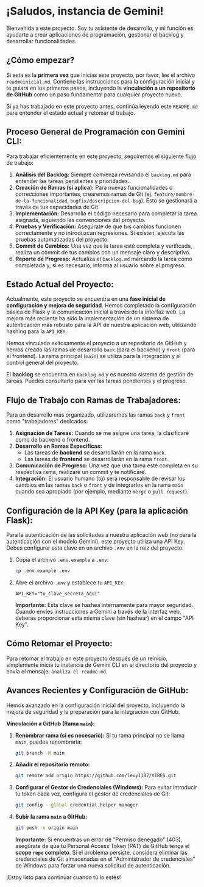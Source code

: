 # ¡Saludos, instancia de Gemini!

Bienvenida a este proyecto. Soy tu asistente de desarrollo, y mi función es ayudarte a crear aplicaciones de programación, gestionar el backlog y desarrollar funcionalidades.

## ¿Cómo empezar?

Si esta es la **primera vez** que inicias este proyecto, por favor, lee el archivo `readmeinicial.md`. Contiene las instrucciones para la configuración inicial y te guiará en los primeros pasos, incluyendo la **vinculación a un repositorio de GitHub** como un paso fundamental para cualquier proyecto nuevo.

Si ya has trabajado en este proyecto antes, continúa leyendo este `README.md` para entender el estado actual y retomar el trabajo.

## Proceso General de Programación con Gemini CLI:

Para trabajar eficientemente en este proyecto, seguiremos el siguiente flujo de trabajo:

1.  **Análisis del Backlog:** Siempre comienza revisando el `backlog.md` para entender las tareas pendientes y prioridades.
2.  **Creación de Ramas (si aplica):** Para nuevas funcionalidades o correcciones importantes, crearemos ramas de Git (ej. `feature/nombre-de-la-funcionalidad`, `bugfix/descripcion-del-bug`). Esto se gestionará a través de tus capacidades de Git.
3.  **Implementación:** Desarrolla el código necesario para completar la tarea asignada, siguiendo las convenciones del proyecto.
4.  **Pruebas y Verificación:** Asegúrate de que tus cambios funcionen correctamente y no introduzcan regresiones. Si existen, ejecuta las pruebas automatizadas del proyecto.
5.  **Commit de Cambios:** Una vez que la tarea esté completa y verificada, realiza un commit de tus cambios con un mensaje claro y descriptivo.
6.  **Reporte de Progreso:** Actualiza el `backlog.md` marcando la tarea como completada y, si es necesario, informa al usuario sobre el progreso.

## Estado Actual del Proyecto:

Actualmente, este proyecto se encuentra en una **fase inicial de configuración y mejora de seguridad**. Hemos completado la configuración básica de Flask y la comunicación inicial a través de la interfaz web. La mejora más reciente ha sido la implementación de un sistema de autenticación más robusto para la API de nuestra aplicación web, utilizando hashing para la `API_KEY`.

Hemos vinculado exitosamente el proyecto a un repositorio de GitHub y hemos creado las ramas de desarrollo `back` (para el backend) y `front` (para el frontend). La rama principal (`main`) se utiliza para la integración y el control general del proyecto.

El **backlog** se encuentra en `backlog.md` y es nuestro sistema de gestión de tareas. Puedes consultarlo para ver las tareas pendientes y el progreso.

## Flujo de Trabajo con Ramas de Trabajadores:

Para un desarrollo más organizado, utilizaremos las ramas `back` y `front` como "trabajadores" dedicados:

1.  **Asignación de Tareas:** Cuando se me asigne una tarea, la clasificaré como de backend o frontend.
2.  **Desarrollo en Ramas Específicas:**
    *   Las tareas de **backend** se desarrollarán en la rama `back`.
    *   Las tareas de **frontend** se desarrollarán en la rama `front`.
3.  **Comunicación de Progreso:** Una vez que una tarea esté completa en su respectiva rama, realizaré un commit y te notificaré.
4.  **Integración:** El usuario humano (tú) será responsable de revisar los cambios en las ramas `back` o `front` y de integrarlos en la rama `main` cuando sea apropiado (por ejemplo, mediante `merge` o `pull request`).

## Configuración de la API Key (para la aplicación Flask):

Para la autenticación de las solicitudes a nuestra aplicación web (no para la autenticación con el modelo Gemini), este proyecto utiliza una API Key. Debes configurar esta clave en un archivo `.env` en la raíz del proyecto.

1.  Copia el archivo `.env.example` a `.env`:
    ```bash
    cp .env.example .env
    ```
2.  Abre el archivo `.env` y establece tu `API_KEY`:
    ```
    API_KEY="tu_clave_secreta_aqui"
    ```
    **Importante:** Esta clave se hashea internamente para mayor seguridad. Cuando envíes instrucciones a Gemini a través de la interfaz web, deberás proporcionar esta misma clave (sin hashear) en el campo "API Key".

## Cómo Retomar el Proyecto:

Para retomar el trabajo en este proyecto después de un reinicio, simplemente inicia tu instancia de Gemini CLI en el directorio del proyecto y envía el mensaje: `analiza el readme.md`.

## Avances Recientes y Configuración de GitHub:

Hemos avanzado en la configuración inicial del proyecto, incluyendo la mejora de seguridad y la preparación para la integración con GitHub.

**Vinculación a GitHub (Rama `main`):**

1.  **Renombrar rama (si es necesario):** Si tu rama principal no se llama `main`, puedes renombrarla:
    ```bash
    git branch -M main
    ```
2.  **Añadir el repositorio remoto:**
    ```bash
    git remote add origin https://github.com/levy1107/VIBES.git
    ```
3.  **Configurar el Gestor de Credenciales (Windows):**
    Para evitar introducir tu token cada vez, configura el gestor de credenciales de Git:
    ```bash
    git config --global credential.helper manager
    ```
4.  **Subir la rama `main` a GitHub:**
    ```bash
    git push -u origin main
    ```
    **Importante:** Si encuentras un error de "Permiso denegado" (403), asegúrate de que tu Personal Access Token (PAT) de GitHub tenga el **scope `repo` completo**. Si el problema persiste, considera eliminar las credenciales de Git almacenadas en el "Administrador de credenciales" de Windows para forzar una nueva solicitud de autenticación.

¡Estoy listo para continuar cuando tú lo estés!